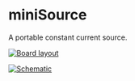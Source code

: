# miniSource

A portable constant current source.

[![Board layout](http://i.imgur.com/mJyqEQs.png)](https://raw.github.com/nathanpc/miniSource/master/images/board.png)

[![Schematic](http://i.imgur.com/LpEjb3C.png)](https://raw.github.com/nathanpc/miniSource/master/images/schematic.png)
